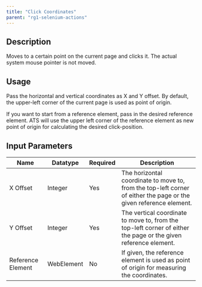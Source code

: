 ```yaml
---
title: "Click Coordinates"
parent: "rg1-selenium-actions"
---
```


## Description

Moves to a certain point on the current page and clicks it. The actual system mouse pointer is not moved. 

## Usage

Pass the horizontal and vertical coordinates as X and Y offset. By default, the upper-left corner of the current page is used as point of origin.

If you want to start from a reference element, pass in the desired reference element. ATS will use the upper left corner of the reference element as new point of origin for calculating the desired click-position.

## Input Parameters

Name | Datatype | Required | Description
---- | -------- | ------- | ---------------
X Offset | Integer | Yes | The horizontal coordinate to move to, from the top-left corner of either the page or the given reference element.
Y Offset | Integer | Yes | The vertical coordinate to move to, from the top-left corner of either the page or the given reference element.
Reference Element | WebElement | No | If given, the reference element is used as point of origin for measuring the coordinates.
